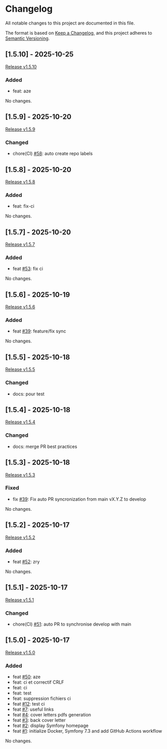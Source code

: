 # Changelog

All notable changes to this project are documented in this file.

The format is based on [Keep a Changelog](https://keepachangelog.com/en/1.0.0/), 
and this project adheres to [Semantic Versioning](https://semver.org/spec/v2.0.0.html).

## [1.5.10] - 2025-10-25

[Release v1.5.10](https://github.com/MathiasDaverede/job-search/releases/tag/v1.5.10)

### Added

- feat: aze

No changes.
## [1.5.9] - 2025-10-20

[Release v1.5.9](https://github.com/MathiasDaverede/job-search/releases/tag/v1.5.9)

### Changed

- chore(CI) [#58](https://github.com/MathiasDaverede/job-search/issues/58): auto create repo labels

## [1.5.8] - 2025-10-20

[Release v1.5.8](https://github.com/MathiasDaverede/job-search/releases/tag/v1.5.8)

### Added

- feat: fix-ci

No changes.
## [1.5.7] - 2025-10-20

[Release v1.5.7](https://github.com/MathiasDaverede/job-search/releases/tag/v1.5.7)

### Added

- feat [#53](https://github.com/MathiasDaverede/job-search/issues/53): fix ci

No changes.
## [1.5.6] - 2025-10-19

[Release v1.5.6](https://github.com/MathiasDaverede/job-search/releases/tag/v1.5.6)

### Added

- feat [#39](https://github.com/MathiasDaverede/job-search/issues/39): feature/fix sync

No changes.
## [1.5.5] - 2025-10-18

[Release v1.5.5](https://github.com/MathiasDaverede/job-search/releases/tag/v1.5.5)

### Changed

- docs: pour test

## [1.5.4] - 2025-10-18

[Release v1.5.4](https://github.com/MathiasDaverede/job-search/releases/tag/v1.5.4)

### Changed

- docs: merge PR best practices

## [1.5.3] - 2025-10-18

[Release v1.5.3](https://github.com/MathiasDaverede/job-search/releases/tag/v1.5.3)

### Fixed

- fix [#39](https://github.com/MathiasDaverede/job-search/issues/39): Fix auto PR syncronization from main vX.Y.Z to develop

No changes.
## [1.5.2] - 2025-10-17

[Release v1.5.2](https://github.com/MathiasDaverede/job-search/releases/tag/v1.5.2)

### Added

- feat [#52](https://github.com/MathiasDaverede/job-search/issues/52): zry

No changes.
## [1.5.1] - 2025-10-17

[Release v1.5.1](https://github.com/MathiasDaverede/job-search/releases/tag/v1.5.1)

### Changed

- chore(CI) [#51](https://github.com/MathiasDaverede/job-search/issues/51): auto PR to synchronise develop with main

## [1.5.0] - 2025-10-17

[Release v1.5.0](https://github.com/MathiasDaverede/job-search/releases/tag/v1.5.0)

### Added

- feat [#50](https://github.com/MathiasDaverede/job-search/issues/50): aze
- feat: ci et correctif CRLF
- feat: ci
- feat: test
- feat: suppression fichiers ci
- feat [#12](https://github.com/MathiasDaverede/job-search/issues/12): test ci
- feat [#7](https://github.com/MathiasDaverede/job-search/issues/7): useful links
- feat [#4](https://github.com/MathiasDaverede/job-search/issues/4): cover letters pdfs generation
- feat [#3](https://github.com/MathiasDaverede/job-search/issues/3): back cover letter
- feat [#2](https://github.com/MathiasDaverede/job-search/issues/2): display Symfony homepage
- feat [#1](https://github.com/MathiasDaverede/job-search/issues/1): initialize Docker, Symfony 7.3 and add GitHub Actions workflow

No changes.
